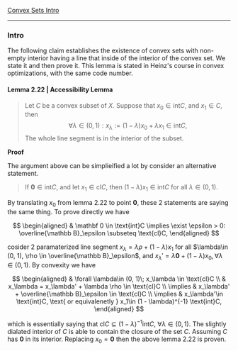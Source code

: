 [Convex Sets Intro](../Background/Convex%20Sets%20Intro.md)

---
### **Intro**

The following claim establishes the existence of convex sets with non-empty interior having a line that inside of the interior of the convex set. We state it and then prove it. This lemma is stated in Heinz's course in convex optimizations, with the same code number. 

#### **Lemma 2.22 | Accessibility Lemma**
> Let $C$ be a convex subset of $X$. Suppose that $x_0 \in \text{int} C$, and $x_1\in C$, then 
> $$
>   \forall \lambda \in (0, 1) : x_\lambda := (1 - \lambda)x_0 + \lambda x_1\in \text{int}C, 
> $$
> The whole line segment is in the interior of the subset. 


**Proof**

The argument above can be simplieified a lot by consider an alternative statement. 

> If $\mathbf 0 \in \text{int} C$, and let $x_1 \in \text{cl}C$, then $(1 - \lambda)x_1\in \text{int}C$ for all $\lambda\in(0, 1)$. 

By translating $x_0$ from lemma 2.22 to point $\mathbf 0$, these 2 statements are saying the same thing. To prove directly we have

$$
\begin{aligned}
    & 
    \mathbf 0 \in \text{int}C \implies \exist \epsilon > 0: \overline{\mathbb B}_\epsilon \subseteq \text{cl}C, 
\end{aligned}
$$

cosider 2 paramaterized line segment $x_\lambda = \lambda\rho + (1 - \lambda)x_1$ for all $\lambda\in (0, 1), \rho \in \overline{\mathbb B}_\epsilon$, and $x_\lambda' = \lambda\mathbf 0 + (1 - \lambda)x_0, \forall \lambda\in (0, 1)$. By convexity we have 

$$
\begin{aligned}
    & \forall \lambda\in (0, 1)\;  x_\lambda \in \text{cl}C
    \\
    & x_\lambda = x_\lambda' + \lambda \rho \in \text{cl}C
    \\
    \implies & 
    x_\lambda' + \overline{\mathbb B}_\epsilon \in \text{cl}C
    \\
    \implies & 
    x_\lambda'\in \text{int}C, \text{ or equivalenetly } x_1\in (1 - \lambda)^{-1} \text{int}C,
\end{aligned}
$$

which is essentially saying that $\text{cl}C\subseteq (1 - \lambda)^{-1} \text{int} C$, $\forall \lambda\in (0, 1)$. The slightly dialated interior of $C$ is able to contain the closure of the set $C$. Assuming $C$ has $\mathbf 0$ in its interior. Replacing $x_0 = \mathbf 0$ then the above lemma 2.22 is proven. 